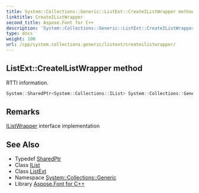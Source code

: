 ```yaml
---
title: System::Collections::Generic::ListExt::CreateIListWrapper method
linktitle: CreateIListWrapper
second_title: Aspose.Font for C++
description: 'System::Collections::Generic::ListExt::CreateIListWrapper method. RTTI information in C++.'
type: docs
weight: 100
url: /cpp/system.collections.generic/listext/createilistwrapper/
---
```

## ListExt::CreateIListWrapper method


RTTI information.

```cpp
System::SharedPtr<System::Collections::IList> System::Collections::Generic::ListExt<T>::CreateIListWrapper() override
```

## Remarks


[IListWrapper](../../../system.collections/ilistwrapper/) interface implementation 
## See Also

* Typedef [SharedPtr](../../../system/sharedptr/)
* Class [IList](../../../system.collections/ilist/)
* Class [ListExt](../)
* Namespace [System::Collections::Generic](../../)
* Library [Aspose.Font for C++](../../../)

